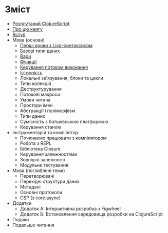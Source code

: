# Зміст

* [Розплутаний ClojureScript](/README.md)
* [Про цю книгу](/manuscript/01-About-this-book.md)
* [Вступ](/manuscript/02-Introduction.md)
* Мова (основи)
  * [Перші кроки з Lisp–синтаксисом](/manuscript/03-01-First-steps-with-Lisp-syntax.md)
  * [Базові типи даних](/manuscript/03-02-The-base-data-types.md)
  * [Вари](/manuscript/03-03-Vars.md)
  * [Функції](/manuscript/03-04-Functions.md)
  * [Керування потоком виконання](/manuscript/03-05-Flow-control.md)
  * [Істинність](/manuscript/03-06-Truthiness.md)
  * Локальні зв'язування, блоки та цикли
  * Типи колекцій
  * Деструктурування
  * Потокові макроси
  * Умови читача
  * Простори імен
  * Абстракції і поліморфізм
  * Типи даних
  * Сумісність з батьківською платформою
  * Керування станом
* Інструментарій та компілятор
  * Починаємо працювати з компілятором
  * Робота з REPL
  * Бібліотека Closure
  * Керування залежностями
  * Зовнішні залежності
  * Модульне тестування
* Мова (поглиблені теми)
  * Перетворювачі
  * Перехідні структури даних
  * Метадані
  * Основні протоколи
  * CSP (з core.async)
* Додатки
  * Додаток А: Інтерактивна розробка з Figwheel
  * Додаток Б: Встановлення середовища розробки на ClojureScript
* Подяки
* Подальше читання
